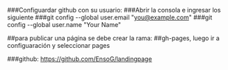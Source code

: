 ###Configuardar github con su usuario:
###Abrir la consola e ingresar los siguiente
###git config --global user.email "you@example.com"
###git config --global user.name "Your Name"

##para publicar una página se debe crear la rama:
##gh-pages, luego ir a configuaración y seleccionar pages

###github: https://github.com/EnsoG/landingpage
